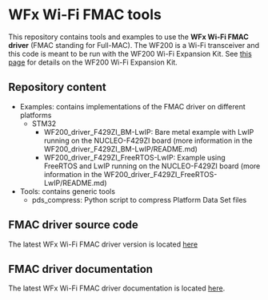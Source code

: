# WFx Wi-Fi FMAC tools

This repository contains tools and examples to use the **WFx Wi-Fi FMAC driver**
(FMAC standing for Full-MAC). The WF200 is a Wi-Fi transceiver and this code is
meant to be run with the WF200 Wi-Fi Expansion Kit. See [this page](https://www.silabs.com/products/development-tools/wireless/wi-fi/wf200-expansion-kit)
for details on the WF200 Wi-Fi Expansion Kit.

## Repository content

* Examples: contains implementations of the FMAC driver on different platforms
  * STM32
    * WF200_driver_F429ZI_BM-LwIP: Bare metal example with LwIP running on the
    NUCLEO-F429ZI board (more information in the WF200_driver_F429ZI_BM-LwIP/README.md)
    * WF200_driver_F429ZI_FreeRTOS-LwIP: Example using FreeRTOS and LwIP running
    on the NUCLEO-F429ZI board (more information in the WF200_driver_F429ZI_FreeRTOS-LwIP/README.md)
* Tools: contains generic tools
  * pds_compress: Python script to compress Platform Data Set files

## FMAC driver source code

The latest WFx Wi-Fi FMAC driver version is located [here](https://github.com/SiliconLabs/wfx-fullMAC-driver)

## FMAC driver documentation

The latest WFx Wi-Fi FMAC driver documentation is located [here](https://docs.silabs.com/wifi/wf200/rtos/latest/index).
